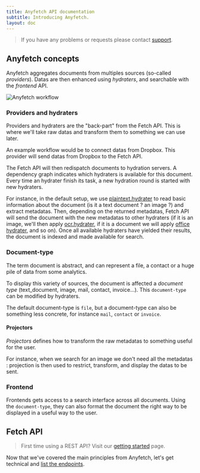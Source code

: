 ```yaml
---
title: Anyfetch API documentation
subtitle: Introducing Anyfetch.
layout: doc
---
```


> If you have any problems or requests please contact [support](mailto:support@papiel.fr).

Anyfetch concepts
----------------
Anyfetch aggregates documents from multiples sources (so-called *providers*). Datas are then enhanced using *hydraters*, and searchable with the *frontend* API.

![Anyfetch workflow](/anyfetch-doc/images/workflow.png)

### Providers and hydraters
Providers and hydraters are the "back-part" from the Fetch API. This is where we'll take raw datas and transform them to something we can use later.

An example workflow would be to connect datas from Dropbox.
This provider will send datas from Dropbox to the Fetch API.

The Fetch API will then redispatch documents to hydration servers.
A dependency graph indicates which hydraters is available for this document.
Every time an hydrater finish its task, a new hydration round is started with new hydraters.

For instance, in the default setup, we use [plaintext.hydrater](https://github.com/Papiel/plaintext.hydrater.anyfetch.com) to read basic information about the document (is it a text document ? an image ?) and extract metadatas. Then, depending on the returned metadatas, Fetch API will send the document with the new metadatas to other hydraters (if it is an image, we'll then apply [ocr.hydrater](https://github.com/Papiel/ocr.hydrater.anyfetch.com), if it is a document we will apply [office hydrater](https://github.com/Papiel/office.hydrater.anyfetch.com), and so on).
Once all available hydraters have yielded their results, the document is indexed and made available for search.

### Document-type
The term document is abstract, and can represent a file, a contact or a huge pile of data from some analytics.

To display this variety of sources, the document is affected a *document type* (text_document, image, mail, contact, invoice...).
This `document-type` can be modified by hydraters.

The default document-type is `file`, but a document-type can also be something less concrete, for instance `mail`, `contact` or `invoice`.

#### Projectors

*Projectors* defines how to transform the raw metadatas to something useful for the user.

For instance, when we search for an image we don't need all the metadatas : projection is then used to restrict, transform, and display the datas to be sent.

### Frontend
Frontends gets access to a search interface across all documents.
Using the `document-type`, they can also format the document the right way to be displayed in a useful way to the user.

Fetch API
--------------
> First time using a REST API? Visit our [getting started](/anyfetch-doc/getting-started.html) page.

Now that we've covered the main principles from Anyfetch, let's get technical and [list the endpoints](/anyfetch-doc/endpoints).

